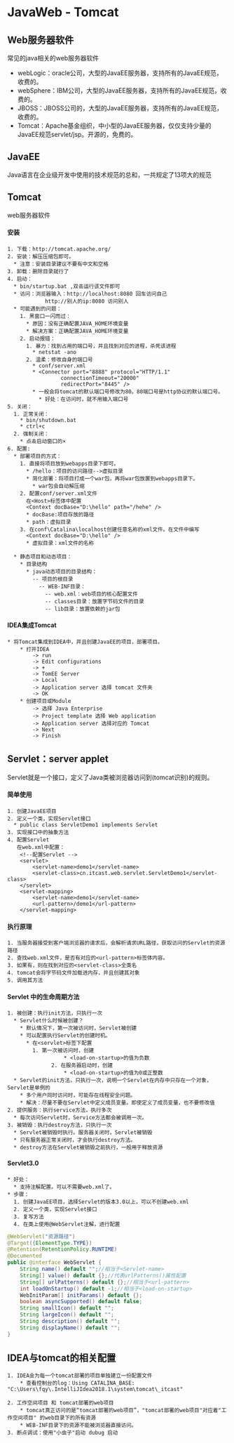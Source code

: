 # JavaWeb - Tomcat



## Web服务器软件

常见的java相关的web服务器软件

- webLogic：oracle公司，大型的JavaEE服务器，支持所有的JavaEE规范，收费的。
- webSphere：IBM公司，大型的JavaEE服务器，支持所有的JavaEE规范，收费的。
- JBOSS：JBOSS公司的，大型的JavaEE服务器，支持所有的JavaEE规范，收费的。
- Tomcat：Apache基金组织，中小型的JavaEE服务器，仅仅支持少量的JavaEE规范servlet/jsp。开源的，免费的。

## JavaEE

Java语言在企业级开发中使用的技术规范的总和，一共规定了13项大的规范



## Tomcat

web服务器软件

#### 安装


	1. 下载：http://tomcat.apache.org/
	2. 安装：解压压缩包即可。
	  * 注意：安装目录建议不要有中文和空格
	3. 卸载：删除目录就行了
	4. 启动：
	  * bin/startup.bat ,双击运行该文件即可
	  * 访问：浏览器输入：http://localhost:8080 回车访问自己
	            http://别人的ip:8080 访问别人
	  * 可能遇到的问题：
	    1. 黑窗口一闪而过：
	      * 原因：没有正确配置JAVA_HOME环境变量
	      * 解决方案：正确配置JAVA_HOME环境变量
	    2. 启动报错：
	      1. 暴力：找到占用的端口号，并且找到对应的进程，杀死该进程
	        * netstat -ano
	      2. 温柔：修改自身的端口号
	        * conf/server.xml
	        * <Connector port="8888" protocol="HTTP/1.1"
	                 connectionTimeout="20000"
	                 redirectPort="8445" />
	        * 一般会将tomcat的默认端口号修改为80。80端口号是http协议的默认端口号。
	          * 好处：在访问时，就不用输入端口号
	5. 关闭：
	  1. 正常关闭：
	    * bin/shutdown.bat
	    * ctrl+c
	  2. 强制关闭：
	    * 点击启动窗口的×
	6. 配置:
	  * 部署项目的方式：
	    1. 直接将项目放到webapps目录下即可。
	      * /hello：项目的访问路径-->虚拟目录
	      * 简化部署：将项目打成一个war包，再将war包放置到webapps目录下。
	        * war包会自动解压缩
	    2. 配置conf/server.xml文件
	      在<Host>标签体中配置
	      <Context docBase="D:\hello" path="/hehe" />
	      * docBase:项目存放的路径
	      * path：虚拟目录
	    3. 在conf\Catalina\localhost创建任意名称的xml文件。在文件中编写
	      <Context docBase="D:\hello" />
	      * 虚拟目录：xml文件的名称
	
	  * 静态项目和动态项目：
	    * 目录结构
	      * java动态项目的目录结构：
	        -- 项目的根目录
	          -- WEB-INF目录：
	            -- web.xml：web项目的核心配置文件
	            -- classes目录：放置字节码文件的目录
	            -- lib目录：放置依赖的jar包

#### IDEA集成Tomcat


	* 将Tomcat集成到IDEA中，并且创建JavaEE的项目，部署项目。
		* 打开IDEA 
			-> run 
			-> Edit configurations 
			-> + 
			-> TomEE Server 
			-> Local 
			-> Application server 选择 tomcat 文件夹
			-> OK
		* 创建项目或Module
			-> 选择 Java Enterprise
			-> Project template 选择 Web application
			-> Application server 选择对应的 Tomcat
			-> Next 
			-> Finish



## Servlet：server applet

Servlet就是一个接口，定义了Java类被浏览器访问到(tomcat识别)的规则。

#### 简单使用

```
1. 创建JavaEE项目
2. 定义一个类，实现Servlet接口
  * public class ServletDemo1 implements Servlet
3. 实现接口中的抽象方法
4. 配置Servlet
   在web.xml中配置：
    <!--配置Servlet -->
    <servlet>
        <servlet-name>demo1</servlet-name>
        <servlet-class>cn.itcast.web.servlet.ServletDemo1</servlet-class>
    </servlet>
    <servlet-mapping>
        <servlet-name>demo1</servlet-name>
        <url-pattern>/demo1</url-pattern>
    </servlet-mapping>
```

#### 执行原理

```
1. 当服务器接受到客户端浏览器的请求后，会解析请求URL路径，获取访问的Servlet的资源路径
2. 查找web.xml文件，是否有对应的<url-pattern>标签体内容。
3. 如果有，则在找到对应的<servlet-class>全类名
4. tomcat会将字节码文件加载进内存，并且创建其对象
5. 调用其方法
```

#### Servlet 中的生命周期方法


	1. 被创建：执行init方法，只执行一次
	  * Servlet什么时候被创建？
	    * 默认情况下，第一次被访问时，Servlet被创建
	    * 可以配置执行Servlet的创建时机。
	      * 在<servlet>标签下配置
	        1. 第一次被访问时，创建
	                  * <load-on-startup>的值为负数
	              2. 在服务器启动时，创建
	                  * <load-on-startup>的值为0或正整数
	  * Servlet的init方法，只执行一次，说明一个Servlet在内存中只存在一个对象，Servlet是单例的
	    * 多个用户同时访问时，可能存在线程安全问题。
	    * 解决：尽量不要在Servlet中定义成员变量。即使定义了成员变量，也不要修改值
	2. 提供服务：执行service方法，执行多次
	  * 每次访问Servlet时，Service方法都会被调用一次。
	3. 被销毁：执行destroy方法，只执行一次
	  * Servlet被销毁时执行。服务器关闭时，Servlet被销毁
	  * 只有服务器正常关闭时，才会执行destroy方法。
	  * destroy方法在Servlet被销毁之前执行，一般用于释放资源

#### Servlet3.0

 ```
 * 好处：
   * 支持注解配置。可以不需要web.xml了。
 * 步骤：
   1. 创建JavaEE项目，选择Servlet的版本3.0以上，可以不创建web.xml
   2. 定义一个类，实现Servlet接口
   3. 复写方法
   4. 在类上使用@WebServlet注解，进行配置
 ```


```java
@WebServlet("资源路径")
@Target({ElementType.TYPE})
@Retention(RetentionPolicy.RUNTIME)
@Documented
public @interface WebServlet {
    String name() default "";//相当于<Servlet-name>
    String[] value() default {};//代表urlPatterns()属性配置
    String[] urlPatterns() default {};//相当于<url-pattern>
    int loadOnStartup() default -1;//相当于<load-on-startup>
    WebInitParam[] initParams() default {};
    boolean asyncSupported() default false;
    String smallIcon() default "";
    String largeIcon() default "";
    String description() default "";
    String displayName() default "";
}
```



## IDEA与tomcat的相关配置

	1. IDEA会为每一个tomcat部署的项目单独建立一份配置文件
		* 查看控制台的log：Using CATALINA_BASE:   "C:\Users\fqy\.IntelliJIdea2018.1\system\tomcat\_itcast"
	
	2. 工作空间项目 和 tomcat部署的web项目
		* tomcat真正访问的是“tomcat部署的web项目”，"tomcat部署的web项目"对应着"工作空间项目" 的web目录下的所有资源
		* WEB-INF目录下的资源不能被浏览器直接访问。
	3. 断点调试：使用"小虫子"启动 dubug 启动